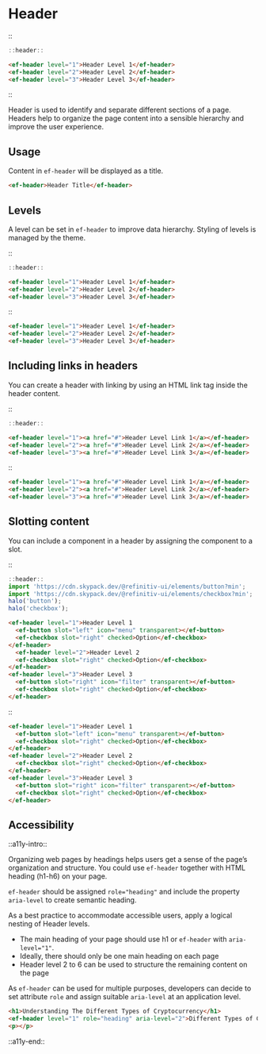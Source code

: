 <!--
type: page
title: Header
location: ./elements/header
layout: default
-->

# Header

::
```javascript
::header::
```
```html
<ef-header level="1">Header Level 1</ef-header>
<ef-header level="2">Header Level 2</ef-header>
<ef-header level="3">Header Level 3</ef-header>
```
::

Header is used to identify and separate different sections of a page. Headers help to organize the page content into a sensible hierarchy and improve the user experience.

## Usage

Content in `ef-header` will be displayed as a title.

```html
<ef-header>Header Title</ef-header>
```

## Levels

A level can be set in `ef-header` to improve data hierarchy. Styling of levels is managed by the theme.

::
```javascript
::header::
```
```html
<ef-header level="1">Header Level 1</ef-header>
<ef-header level="2">Header Level 2</ef-header>
<ef-header level="3">Header Level 3</ef-header>
```
::

```html
<ef-header level="1">Header Level 1</ef-header>
<ef-header level="2">Header Level 2</ef-header>
<ef-header level="3">Header Level 3</ef-header>
```

## Including links in headers
You can create a header with linking by using an HTML link tag inside the header content.

::
```javascript
::header::
```
```html
<ef-header level="1"><a href="#">Header Level Link 1</a></ef-header>
<ef-header level="2"><a href="#">Header Level Link 2</a></ef-header>
<ef-header level="3"><a href="#">Header Level Link 3</a></ef-header>
```
::

```html
<ef-header level="1"><a href="#">Header Level Link 1</a></ef-header>
<ef-header level="2"><a href="#">Header Level Link 2</a></ef-header>
<ef-header level="3"><a href="#">Header Level Link 3</a></ef-header>
```


## Slotting content
You can include a component in a header by assigning the component to a slot.

::
```javascript
::header::
import 'https://cdn.skypack.dev/@refinitiv-ui/elements/button?min';
import 'https://cdn.skypack.dev/@refinitiv-ui/elements/checkbox?min';
halo('button');
halo('checkbox');
```
```html
<ef-header level="1">Header Level 1
  <ef-button slot="left" icon="menu" transparent></ef-button>
  <ef-checkbox slot="right" checked>Option</ef-checkbox>
</ef-header>
  <ef-header level="2">Header Level 2
  <ef-checkbox slot="right" checked>Option</ef-checkbox>
</ef-header>
<ef-header level="3">Header Level 3
  <ef-button slot="right" icon="filter" transparent></ef-button>
  <ef-checkbox slot="right" checked>Option</ef-checkbox>
</ef-header>
```
::

```html
<ef-header level="1">Header Level 1
  <ef-button slot="left" icon="menu" transparent></ef-button>
  <ef-checkbox slot="right" checked>Option</ef-checkbox>
</ef-header>
<ef-header level="2">Header Level 2
  <ef-checkbox slot="right" checked>Option</ef-checkbox>
</ef-header>
<ef-header level="3">Header Level 3
  <ef-button slot="right" icon="filter" transparent></ef-button>
  <ef-checkbox slot="right" checked>Option</ef-checkbox>
</ef-header>
```


## Accessibility
::a11y-intro::

Organizing web pages by headings helps users get a sense of the page’s organization and structure. You could use `ef-header` together with HTML heading (h1-h6) on your page.

`ef-header` should be assigned `role="heading"` and include the property `aria-level` to create semantic heading. 

As a best practice to accommodate accessible users, apply a logical nesting of Header levels.

*	The main heading of your page should use h1 or `ef-header` with `aria-level="1"`.
*	Ideally, there should only be one main heading on each page
*	Header level 2 to 6 can be used to structure the remaining content on the page

As `ef-header` can be used for multiple purposes, developers can decide to set attribute `role` and assign suitable `aria-level` at an application level. 

```html
<h1>Understanding The Different Types of Cryptocurrency</h1>
<ef-header level="1" role="heading" aria-level="2">Different Types of Crypto</ef-header>
<p></p>
```

::a11y-end::
